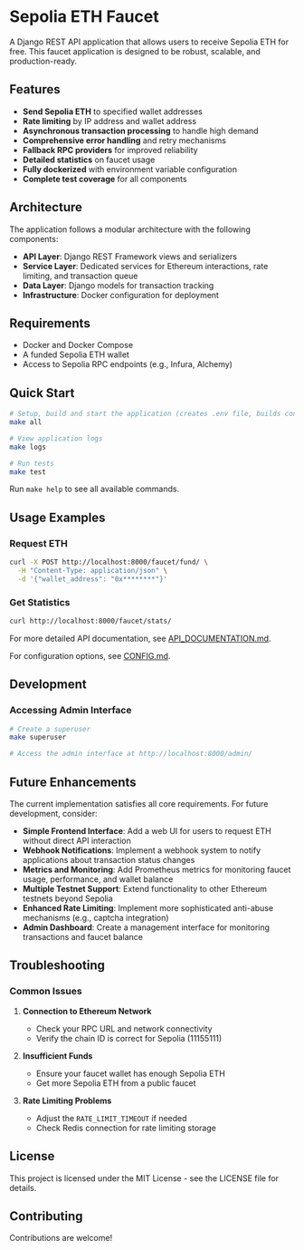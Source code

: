 # Sepolia ETH Faucet

A Django REST API application that allows users to receive Sepolia ETH for free. This faucet application is designed to be robust, scalable, and production-ready.

## Features

- **Send Sepolia ETH** to specified wallet addresses
- **Rate limiting** by IP address and wallet address
- **Asynchronous transaction processing** to handle high demand
- **Comprehensive error handling** and retry mechanisms
- **Fallback RPC providers** for improved reliability
- **Detailed statistics** on faucet usage
- **Fully dockerized** with environment variable configuration
- **Complete test coverage** for all components

## Architecture

The application follows a modular architecture with the following components:

- **API Layer**: Django REST Framework views and serializers
- **Service Layer**: Dedicated services for Ethereum interactions, rate limiting, and transaction queue
- **Data Layer**: Django models for transaction tracking
- **Infrastructure**: Docker configuration for deployment

## Requirements

- Docker and Docker Compose
- A funded Sepolia ETH wallet
- Access to Sepolia RPC endpoints (e.g., Infura, Alchemy)

## Quick Start

```bash
# Setup, build and start the application (creates .env file, builds containers, starts services)
make all

# View application logs
make logs

# Run tests
make test
```

Run `make help` to see all available commands.

## Usage Examples

### Request ETH

```bash
curl -X POST http://localhost:8000/faucet/fund/ \
  -H "Content-Type: application/json" \
  -d '{"wallet_address": "0x********"}'
```

### Get Statistics

```bash
curl http://localhost:8000/faucet/stats/
```

For more detailed API documentation, see [API_DOCUMENTATION.md](API_DOCUMENTATION.md).

For configuration options, see [CONFIG.md](CONFIG.md).

## Development

### Accessing Admin Interface

```bash
# Create a superuser
make superuser

# Access the admin interface at http://localhost:8000/admin/
```

## Future Enhancements

The current implementation satisfies all core requirements. For future development, consider:

- **Simple Frontend Interface**: Add a web UI for users to request ETH without direct API interaction
- **Webhook Notifications**: Implement a webhook system to notify applications about transaction status changes
- **Metrics and Monitoring**: Add Prometheus metrics for monitoring faucet usage, performance, and wallet balance
- **Multiple Testnet Support**: Extend functionality to other Ethereum testnets beyond Sepolia
- **Enhanced Rate Limiting**: Implement more sophisticated anti-abuse mechanisms (e.g., captcha integration)
- **Admin Dashboard**: Create a management interface for monitoring transactions and faucet balance

## Troubleshooting

### Common Issues

1. **Connection to Ethereum Network**
   - Check your RPC URL and network connectivity
   - Verify the chain ID is correct for Sepolia (11155111)

2. **Insufficient Funds**
   - Ensure your faucet wallet has enough Sepolia ETH
   - Get more Sepolia ETH from a public faucet

3. **Rate Limiting Problems**
   - Adjust the `RATE_LIMIT_TIMEOUT` if needed
   - Check Redis connection for rate limiting storage

## License

This project is licensed under the MIT License - see the LICENSE file for details.

## Contributing

Contributions are welcome! 